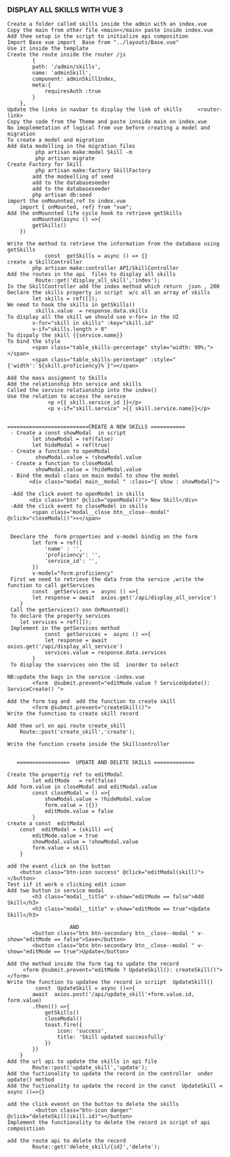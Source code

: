 ### DISPLAY ALL SKILLS WITH VUE 3
    Create a folder called skills inside the admin with an index.vue
    Copy the main from other file <main></main> paste inside index.vue
    Add thee setup in the script to initialize api composition
    Import Base vue import  Base from "../layouts/Base.vue" 
    Use it inside the template
    Create the route inside the router /js
            {
            path: '/admin/skills',
            name: 'adminSkill',
            component: adminSkillIndex,
            meta:{
                requiresAuth :true
            }
        },
    Update the links in navbar to display the link of skills     <router-link>
    Copy the code from the Theme and paste innside main on index.vue
    No imoplemetation of logical from vue before creating a model and migration
    To create a model and migration 
    Add data modelling in the migration files
             php artisan make:model Skill -m   
             php artisan migrate
    Create Factory for Skill
             php artisan make:factory SkillFactory  
            add the modeelling of seed
            add to the databaseseeder
            add to the databaseseeder
            php artisan db:seed 
    import the onMounnted,ref to index.vue
        import { onMounted, ref} from "vue";
    Add the onMounnted life cycle hook to retrieve getSkills
            onMounted(async () =>{
            getSkills()
        })

    Write the method to retrieve the information from the database using getSkills
                const  getSkills = async () => {}
    create a SkillController 
            php artisan make:controller API/SkillController  
    Add the routes in the api  files to display all skills
             Route::get('display_all_skill','index');
    In the SkillController add the index method which return  json , 200
    Declare the skills property in script  w/c all an array of skills
            let skills = ref([]);
    We need to hook the skills in getSkills()
             skills.value  = response.data.skills
    To display all the skill we should use v-for= in the UI
            v-for="skill in skills" :key="skill.id"
            v-if="skills.length > 0"
    To dispaly the skill {{service.name}}
    To bind the style
            <span class="table_skills-percentage" style="width: 90%;"></span>
            <span class="table_skills-percentage" :style="{'width':`${skill.proficiency}%`}"></span>

    Add the mass assigment to Skills
    Add the relationship btn service and skills
    Called the service relationship into the index()
    Use the relation to access the service
                 <p >{{ skill.service_id }}</p>
                 <p v-if="skill.service" >{{ skill.service.name}}</p>


    ==========================CREATE A NEW SKILLS ===========
     - Create a const showModal  in script
            let showModal = ref(false)
            let hideModal = ref(true)
     - Create a function to openModal
             showModal.value = !showModal.value
     - Create a function to closeModal
             showModal.value = !hideModal.value
     - Bind the modal class on main modal to show the model
           <div class="modal main__modal " :class="{ show : showModal}">

     -Add the click event to openModel in skills
           <div class="btn" @click="openModal()"> New Skill</div>
     -Add the click event to closeModel in skills
            <span class="modal__close btn__close--modal" @click="closeModal()">×</span>
   

     Deeclare the  form properties and v-model bindig on the form
            let form = ref({
                'name' : '',
                'proficiency': '',
                'service_id': '',
            })
            v-model="form.proficiency"
     First we need to retrieve the data from the service ,write the function to call getServices
            const  getServices =  async () =>{
            let response = await  axios.get('/api/display_all_service')
        }
     Call the getServices() onn OnMounted()
     To declare the property services
        let services = ref([]);
     Implement in the getServices method
                const  getServices =  async () =>{
                let response = await  axios.get('/api/display_all_service')
                services.value = response.data.services
            }
     To display the sservices onn the UI  inorder to select

    NB:update the bags in the service -index.vue
            <form  @submit.prevent="editMode.value ? ServiceUpdate(): ServiceCreate() ">

    Add the form tag and  add the function to create skill
            <form @submit.prevent="createSkill()">
    Write the funnctioo to create skill record 

    Add thee url on api route create_skill
        Route::post('create_skill','create');

    Write the function create inside the Skillcontroller


       =================  UPDATE AND DELETE SKILLS =============

    Create the propertiy ref to editModal
            let editMode   = ref(false)
    Add form.value in closeModal and editModal.value
            const closeModal = () =>{
                showModal.value = !hideModal.value
                form.value = ({})
                editMode.value = false
            }
    create a const  editModal
        const  editModal = (skill) =>{
            editMode.value = true
            showModal.value = !showModal.value
            form.value = skill
        }

    add the event click on the button 
        <button class="btn-icon success" @click="editModal(skill)"></button>
    Test iif it work o clicking edit icoon
    Add two button in service modal
            <h3 class="modal__title" v-show="editMode == false">Add Skill</h3>
            <h3 class="modal__title" v-show="editMode == true">Update Skill</h3>

                        AND
            <button class="btn btn-secondary btn__close--modal " v-show="editMode == false">Save</button>
            <button class="btn btn-secondary btn__close--modal " v-show="editMode == true">Update</button>

    Add the method inside the form tag to update the record
         <form @submit.prevent="editMode ? UpdateSkill(): createSkill()"></form>
    Write the function to updatee the record in scriipt  UpdateSkill()
             const  UpdateSkill = async ()=>{
            await  axios.post('/api/update_skill'+form.value.id, form.value)
            .then(() =>{
                getSkills()
                closeModal()
                toast.fire({
                    icon: 'success',
                    title: 'Skill updated successfully'
                })
            })
        }
    Add the url api to update the skills in api file
            Route::post('update_skill','update');
    Add the fuctionality to update the record in the controller  under update() method
    Add the fuctionality to update the record in the const  UpdateSkill = async ()=>{}

    add the click evennt on the button to delete the skills
             <button class="btn-icon danger" @click="deleteSkill(skill.id)"></button>
    Implement the functionality to delete the record in script of api compoistiion

    add the route api to delete the record
            Route::get('delete_skill/{id}','delete');
        






















    















        
     
   
